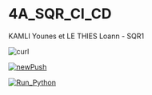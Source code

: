 # 4A_SQR_CI_CD

KAMLI Younes et LE THIES Loann - SQR1


![curl](https://github.com/youneskamli/4A_SQR_CI_CD/actions/workflows/curl.yml/badge.svg)

[![newPush](https://github.com/youneskamli/4A_SQR_CI_CD/actions/workflows/newPush.yml/badge.svg)](https://github.com/youneskamli/4A_SQR_CI_CD/actions/workflows/newPush.yml)

[![Run_Python](https://github.com/youneskamli/4A_SQR_CI_CD/actions/workflows/Python.yml/badge.svg)](https://github.com/youneskamli/4A_SQR_CI_CD/actions/workflows/Python.yml)
